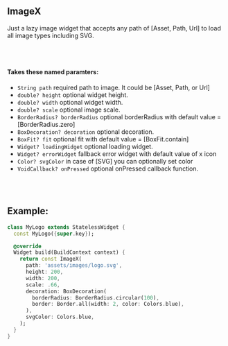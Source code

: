 ## ImageX

Just a lazy image widget that accepts any path of [Asset, Path, Url] to load all image types including SVG.

<br><br>

#### Takes these named paramters:
- ```String path``` required path to image. It could be [Asset, Path, or Url]
- ```double? height``` optional widget height.
- ```double? width``` optional widget width.
- ```double? scale``` optional image scale.
- ```BorderRadius? borderRadius``` optional borderRadius with default value = [BorderRadius.zero]
- ```BoxDecoration? decoration``` optional decoration.
- ```BoxFit? fit``` optional fit with default value = [BoxFit.contain]
- ```Widget? loadingWidget``` optional loading widget.
- ```Widget? errorWidget``` fallback error widget with default value of x icon
- ```Color? svgColor``` in case of [SVG] you can optionally set color
- ```VoidCallback? onPressed``` optional onPressed callback function.

<br><br>

## Example: 

```dart
class MyLogo extends StatelessWidget {
  const MyLogo({super.key});

  @override
  Widget build(BuildContext context) {
    return const ImageX(
      path: 'assets/images/logo.svg',
      height: 200,
      width: 200,
      scale: .66,
      decoration: BoxDecoration(
        borderRadius: BorderRadius.circular(100),
        border: Border.all(width: 2, color: Colors.blue),
      ),
      svgColor: Colors.blue,
    );
  }
}
```